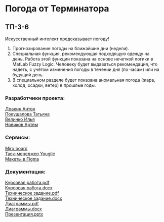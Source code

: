 # Погода от Терминатора
## ТП-3-6
Искусственный интелект предсказывает погоду!
1) Прогнозирование погоды на ближайшие дни (недели).
2) Специальная функция, рекомендующая подходящую одежду на день. Работа этой функции показана на основе нечеткой логики в MatLab Fuzzy Logic. Человеку будет выдаваться рекомендация, что надеть, с учётом изменения погоды в течении дня (по часам) или на будущий день.
3) В специальном разделе будет показана аномальная погода (жара, холод, осадки, ветер) в прошлые годы.  
 
### Разработчики проекта:  
[Дракин Антон](https://github.com/DrakonAdm)  
[Покушалова Татьяна](https://github.com/Tatyana0908)  
[Величко Илья](https://github.com/DragonFelixx)    
[Новиков Артём](https://github.com/suleymaniac)

### Сервисы:  
[Miro board](https://miro.com/app/board/uXjVPjUNL7U=/)  
[Таск-менеджер Yougile](https://ru.yougile.com/board/p64wtvbqm5zy)  
[Макеты в Figma](https://www.figma.com/file/66WTdzpRBW6fObyjup7Q2C/WeatherTP?node-id=0%3A1&t=F8ytIwN6wepROoCz-1)
      
### Документация: 
[Курсовая работа.pdf](https://github.com/DrakonAdm/weatherTP/blob/main/Документация/КурсоваяТП.pdf)  
[Курсовая работа.docx](https://github.com/DrakonAdm/weatherTP/blob/main/Документация/КурсоваяТП.docx)  
[Техническое задание.pdf](https://github.com/DrakonAdm/weatherTP/blob/main/Документация/Техническое%20задание.pdf)  
[Техническое задание.docx](https://github.com/DrakonAdm/weatherTP/blob/main/Документация/Техническое%20задание.docx)  
[Диаграммы.pdf](https://github.com/DrakonAdm/weatherTP/blob/main/Документация/Диаграммы.pdf)  
[Диаграммы.docx](https://github.com/DrakonAdm/weatherTP/blob/main/Документация/Диаграммы.docx)  
[Презентация.pptx](https://github.com/DrakonAdm/weatherTP/blob/main/Документация/Команда%203-6.%20Погода%20от%20Терминатора.pptx)

